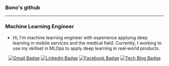 ### Bono's github
---
### Machine Learning Engineer
- Hi, I'm machine learning engineer with experience applying deep learning in mobile services and the medical field. Currently, I working to use my skillset in MLOps to apply deep learning in real‐world products. 


<div align=center>

[![Gmail Badge](https://img.shields.io/badge/-Gmail-d14836?style=flat-square&logo=Gmail&logoColor=white&link=mailto:qhsh9713@gmail.com)](mailto:qhsh9713@gmail.com)
[![Linkedin Badge](https://img.shields.io/badge/-LinkedIn-blue?style=flat-square&logo=Linkedin&logoColor=white&link=https://www.linkedin.com/in/hyeon-woo-jeong-1b3817173/)](https://www.linkedin.com/in/hyeon-woo-jeong-1b3817173/) 
[![Facebook Badge](https://img.shields.io/badge/-Facebook-1877f2?style=flat-square&logo=facebook&logoColor=white&link=https://www.facebook.com/profile.php?id=100002850883731)](https://www.facebook.com/profile.php?id=100002850883731)
[![Tech Blog Badge](http://img.shields.io/badge/-Tech%20blog-black?style=flat-square&logo=github&link=https://ivdevlog.tistory.com/)](https://ivdevlog.tistory.com/) 
</div>


